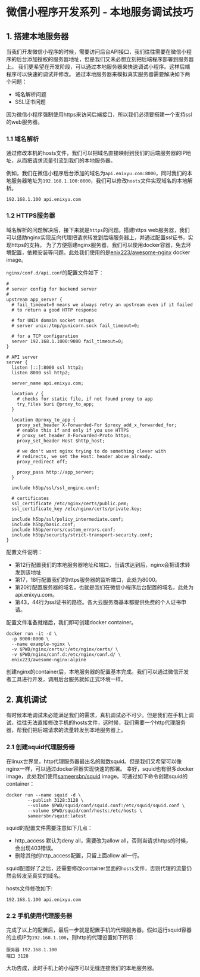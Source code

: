 # 微信小程序开发系列 - 本地服务调试技巧

## 1. 搭建本地服务器

当我们开发微信小程序的时候，需要访问后台API接口，我们往往需要在微信小程序的后台添加授权的服务器地址，但是我们又未必想立刻把后端程序部署到服务器上。
我们更希望在开发阶段，可以通过本地服务器来快速调试小程序。这样后端程序可以快速的调试并修改。
通过本地服务器来模拟真实服务器需要解决如下两个问题：
* 域名解析问题
* SSL证书问题

因为微信小程序强制使用https来访问后端接口，所以我们必须要搭建一个支持ssl的web服务器。

### 1.1 域名解析

通过修改本机的hosts文件，我们可以把域名直接映射到我们的后端服务器的IP地址，从而把请求流量引流到我们的本地服务器。

例如，我们在微信小程序后台添加的域名为`api.enixyu.com:8000`，同时我们的本地服务器地址为`192.168.1.100:8000`，我们可以修改`hosts`文件实现域名的本地解析。
```
192.168.1.100 api.enixyu.com
```

### 1.2 HTTPS服务器
域名解析的问题解决后，接下来就是`https`的问题。搭建https web服务器，我们可以借助nginx实现反向代理把请求转发到后端服务器上，并通过配置ssl证书，实现https的支持。
为了方便搭建nginx服务器，我们可以使用docker容器，免去环境配置，依赖安装等问题。此处我们使用的是[enix223/awesome-nginx](https://hub.docker.com/r/enix223/awesome-nginx) docker image。

`nginx/conf.d/api.conf`的配置文件如下：

```
# 
# server config for backend server
# 
upstream app_server {
  # fail_timeout=0 means we always retry an upstream even if it failed
  # to return a good HTTP response

  # for UNIX domain socket setups
  # server unix:/tmp/gunicorn.sock fail_timeout=0;

  # for a TCP configuration
  server 192.168.1.1000:9000 fail_timeout=0;
}

# API server
server {
  listen [::]:8000 ssl http2;
  listen 8000 ssl http2;

  server_name api.enixyu.com;

  location / {
    # checks for static file, if not found proxy to app
    try_files $uri @proxy_to_app;
  }

  location @proxy_to_app {
    proxy_set_header X-Forwarded-For $proxy_add_x_forwarded_for;
    # enable this if and only if you use HTTPS
    # proxy_set_header X-Forwarded-Proto https;
    proxy_set_header Host $http_host;

    # we don't want nginx trying to do something clever with
    # redirects, we set the Host: header above already.
    proxy_redirect off;

    proxy_pass http://app_server;
  }

  include h5bp/ssl/ssl_engine.conf;

  # certificates
  ssl_certificate /etc/nginx/certs/public.pem;
  ssl_certificate_key /etc/nginx/certs/private.key;

  include h5bp/ssl/policy_intermediate.conf;
  include h5bp/basic.conf;
  include h5bp/errors/custom_errors.conf;
  include h5bp/security/strict-transport-security.conf;
}
```

配置文件说明：

* 第12行配置我们的本地服务器地址和端口，当请求达到后，nginx会把请求转发到该地址
* 第17，18行配置我们的https服务器的监听端口，此处为8000。
* 第20行配置服务器的域名，也就是我们在微信小程序后台配置的域名，此处为api.enixyu.com。
* 第43，44行为ssl证书的路径。各大云服务商基本都提供免费的个人证书申请。

配置文件准备就绪后，我们即可创建docker container。

```
docker run -it -d \
  -p 8000:8000 \
  --name example-nginx \
  -v $PWD/nginx/certs/:/etc/nginx/certs/ \
  -v $PWD/nginx/conf.d:/etc/nginx/conf.d/ \
  enix223/awesome-nginx:alpine
```

创建nginx的container后，本地服务器的配置基本完成。我们可以通过微信开发者工具进行开发，调用后台服务就如正式环境一样。

## 2. 真机调试

有时候本地调试未必能满足我们的需求，真机调试必不可少。但是我们在手机上调试，往往无法直接修改手机的hosts文件，这时候，我们需要一个http代理服务器，帮我们把后端请求的流量转发到本地服务器上。

### 2.1 创建squid代理服务器

在linux世界里，http代理服务器最出名的就数squid。但是我们又希望可以像nginx一样，可以通过docker容器实现快速的部署。
幸好，squid也有很多docker image，此处我们使用[sameersbn/squid](https://hub.docker.com/r/sameersbn/squid) image。可通过如下命令创建squid的container：

```
docker run --name squid -d \
        --publish 3128:3128 \
		--volume $PWD/squid/conf/squid.conf:/etc/squid/squid.conf \
		--volume $PWD/squid/conf/hosts:/etc/hosts \
		sameersbn/squid:latest
```

squid的配置文件需要注意如下几点：

* http_access 默认为deny all，需要改为allow all，否则当请求https的时候，会出现403错误。
* 删除其他的http_access配置，只留上面allow all一行。


squid配置好了之后，还需要修改container里面的`hosts`文件，否则代理的流量仍然会转发至真实的域名。

hosts文件修改如下:
```
192.168.1.100 api.enixyu.com
```

### 2.2 手机使用代理服务器

完成了以上的配置后，最后一步就是配置手机的代理服务器。假如运行squid容器的主机IP为`192.168.1.100`，则http的代理设置如下所示：
```
服务器 192.168.1.100
端口 3128
```

大功告成，此时手机上的小程序可以无缝连接我们的本地服务器。
